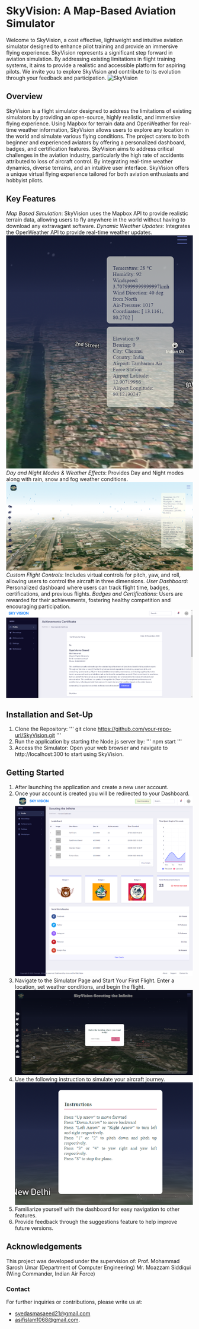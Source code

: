 # SkyVision: A Map-Based Aviation Simulator

Welcome to SkyVision, a cost effective, lightweight and intuitive aviation simulator designed to enhance pilot training and provide an immersive flying experience. SkyVision represents a significant step forward in aviation simulation. By addressing existing limitations in flight training systems, it aims to provide a realistic and accessible platform for aspiring pilots. We invite you to explore SkyVision and contribute to its evolution through your feedback and participation.
![SkyVision](https://github.com/Asifislam7/SkyVision/blob/main/images/homepage.png)

## Overview
SkyVision is a flight simulator designed to address the limitations of existing simulators by providing an open-source, highly realistic, and immersive flying experience. Using Mapbox for terrain data and OpenWeather for real-time weather information, SkyVision allows users to explore any location in the world and simulate various flying conditions. The project caters to both beginner and experienced aviators by offering a personalized dashboard, badges, and certification features. SkyVision aims to address critical challenges in the aviation industry, particularly the high rate of accidents attributed to loss of aircraft control. By integrating real-time weather dynamics, diverse terrains, and an intuitive user interface. SkyVision offers a unique virtual flying experience tailored for both aviation enthusiasts and hobbyist pilots.

## Key Features
*Map Based Simulation*: SkyVision uses the Mapbox API to provide realistic terrain data, allowing users to fly anywhere in the world without having to download any extravagant software.
*Dynamic Weather Updates*: Integrates the OpenWeather API to provide real-time weather updates.
![Map and Weather INfo](https://github.com/Asifislam7/SkyVision/blob/main/images/MAP%20AND%20WEATHER%20INFO.png)
*Day and Night Modes & Weather Effects*: Provides Day and Night modes along with rain, snow and fog weather conditions.
![Rain](https://github.com/Asifislam7/SkyVision/blob/main/images/rain.png)
*Custom Flight Controls*: Includes virtual controls for pitch, yaw, and roll, allowing users to control the aircraft in three dimensions.
*User Dashboard*: Personalized dashboard where users can track flight time, badges, certifications, and previous flights.
*Badges and Certifications*: Users are rewarded for their achievements, fostering healthy competition and encouraging participation.
![certificates](https://github.com/Asifislam7/SkyVision/blob/main/images/certificates.png)

## Installation and Set-Up
1.	Clone the Repository:
'''
git clone https://github.com/your-repo-url/SkyVision.git
'''
2.	Run the application by starting the Node.js server by:
'''
npm start
'''
3.	Access the Simulator: Open your web browser and navigate to http://localhost:300 to start using SkyVision.
   
## Getting Started
1.	After launching the application and create a new user account.
2.	Once your account is created you will be redirected to your Dashboard. 
![Dashboard](https://github.com/Asifislam7/SkyVision/blob/main/images/dashboard.png)
4.	Navigate to the Simulator Page and Start Your First Flight. Enter a location, set weather conditions, and begin the flight.
![Simulator](https://github.com/Asifislam7/SkyVision/blob/main/images/location_entry.png)
5.	Use the following instruction to simulate your aircraft journey.
![instructions](https://github.com/Asifislam7/SkyVision/blob/main/images/intructions.png)
6.	Familiarize yourself with the dashboard for easy navigation to other features.
7.	Provide feedback through the suggestions feature to help improve future versions.
   
## Acknowledgements
This project was developed under the supervision of:
Prof. Mohammad Sarosh Umar (Department of Computer Engineering)
Mr. Moazzam Siddiqui (Wing Commander, Indian Air Force)

### Contact
For further inquiries or contributions, please write us at:
* syedasmasaeed21@gmail.com
* asifislam1068@gmail.com. 
